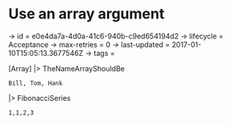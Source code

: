 # Use an array argument

-> id = e0e4da7a-4d0a-41c6-940b-c9ed654194d2
-> lifecycle = Acceptance
-> max-retries = 0
-> last-updated = 2017-01-10T15:05:13.3677546Z
-> tags = 

[Array]
|> TheNameArrayShouldBe
``` names
Bill, Tom, Hank
```

|> FibonacciSeries
``` numbers
1,1,2,3
```

~~~
